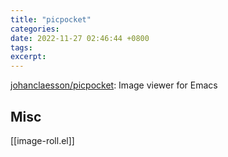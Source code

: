 ```yaml
---
title: "picpocket"
categories: 
date: 2022-11-27 02:46:44 +0800
tags: 
excerpt: 
---
```


[johanclaesson/picpocket](https://github.com/johanclaesson/picpocket): Image viewer for Emacs




## Misc

[[image-roll.el]]



